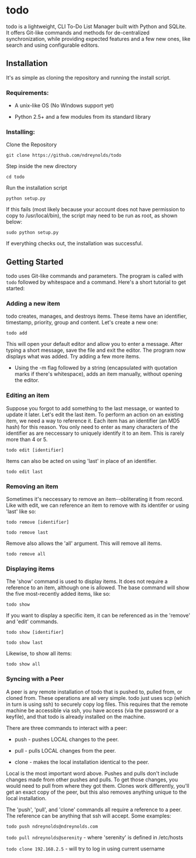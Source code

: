 todo
==================================================================================
todo is a lightweight, CLI To-Do List Manager built with Python and SQLite.
It offers Git-like commands and methods for de-centralized synchronization, while
providing expected features and a few new ones, like search and using configurable
editors.


Installation
----------------------------------------------------------------------------------
It's as simple as cloning the repository and running the install script.

### Requirements: ###
* A unix-like OS (No Windows support yet)

* Python 2.5+ and a few modules from its standard library

### Installing: ###
Clone the Repository

`git clone https://github.com/ndreynolds/todo`

Step inside the new directory

`cd todo`

Run the installation script

`python setup.py`

If this fails (most likely because your account does not have permission to copy to /usr/local/bin),
the script may need to be run as root, as shown below:

`sudo python setup.py`

If everything checks out, the installation was successful.

Getting Started
----------------------------------------------------------------------------------
todo uses Git-like commands and parameters. The program is called with `todo` followed by
whitespace and a command.  Here's a short tutorial to get started:

### Adding a new item ###
todo creates, manages, and destroys items.  These items have an identifier, timestamp, priority,
group and content. Let's create a new one:

`todo add` 

This will open your default editor and allow you to enter a message. After typing a short message,
save the file and exit the editor.  The program now displays what was added.  Try adding a few more
items.

* Using the -m flag followed by a string (encapsulated with quotation marks if there's whitespace), adds an
item manually, without opening the editor.

### Editing an item ###

Suppose you forgot to add something to the last message, or wanted to update it later.  Let's edit the last item.
To perform an action on an existing item, we need a way to reference it.  Each item has an identifier (an MD5 hash)
for this reason. You only need to enter as many characters of the identifier as are neccessary to uniquely identify
it to an item. This is rarely more than 4 or 5. 

`todo edit [identifier]`

Items can also be acted on using 'last' in place of an identifier.

`todo edit last`

### Removing an item ###

Sometimes it's neccessary to remove an item--obliterating it from record. Like with edit, we can reference an item
to remove with its identifer or using 'last' like so:

`todo remove [identifier]`

`todo remove last`

Remove also allows the 'all' argument.  This will remove all items.

`todo remove all`

### Displaying items ###

The 'show' command is used to display items.  It does not require a reference to an item, although one is allowed.
The base command will show the five most-recently added items, like so:

`todo show`

If you want to display a specific item, it can be referenced as in the 'remove' and 'edit' commands.

`todo show [identifier]`

`todo show last`

Likewise, to show all items:

`todo show all`

### Syncing with a Peer ###

A peer is any remote installation of todo that is pushed to, pulled from, or cloned from. These operations are all
very simple.  todo just uses scp (which in turn is using ssh) to securely copy log files.  This requires that the remote
machine be accessible via ssh, you have access (via the password or a keyfile), and that todo is already installed on the machine.

There are three commands to interact with a peer:

* push - pushes LOCAL changes to the peer.

* pull - pulls LOCAL changes from the peer.

* clone - makes the local installation identical to the peer.

Local is the most important word above.  Pushes and pulls don't include changes made from other pushes and pulls.  To get those
changes, you would need to pull from where they got them.  Clones work differently, you'll get an exact copy of the peer, but this
also removes anything unique to the local installation.

The 'push', 'pull', and 'clone' commands all require a reference to a peer.  The reference can be anything that ssh will accept.
Some examples:

`todo push ndreynolds@ndreynolds.com`

`todo pull ndreynolds@serenity` - where 'serenity' is defined in /etc/hosts

`todo clone 192.168.2.5` - will try to log in using current username
